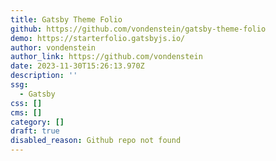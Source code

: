 ```yaml
---
title: Gatsby Theme Folio
github: https://github.com/vondenstein/gatsby-theme-folio
demo: https://starterfolio.gatsbyjs.io/
author: vondenstein
author_link: https://github.com/vondenstein
date: 2023-11-30T15:26:13.970Z
description: ''
ssg:
  - Gatsby
css: []
cms: []
category: []
draft: true
disabled_reason: Github repo not found
---
```

